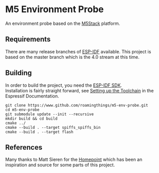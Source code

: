 # M5 Environment Probe

An environment probe based on the [M5Stack](https://m5stac.com) platform.

## Requirements

There are many release branches of [ESP-IDF](https://github.com/espressif/esp-idf) available.
This project is based on the master branch which is the 4.0 stream at this time.

## Building

In order to build the project, you need the [ESP-IDF SDK](https://github.com/espressif/esp-idf).  
Installation is fairly straight forward, see [Setting up the Toolchain](https://docs.espressif.com/projects/esp-idf/en/latest/get-started-cmake/index.html#step-1-set-up-the-toolchain) in the Espressif Documentation.
```
git clone https://www.github.com/roamingthings/m5-env-probe.git
cd m5-env-probe
git submodule update --init --recursive
mkdir build && cd build
cmake ../
cmake --build . --target spiffs_spiffs_bin
cmake --build . --target flash
```

## References

Many thanks to Matt Sieren for the [Homepoint](https://github.com/sieren/Homepoint) which has been an inspiration
and source for some parts of this project.
